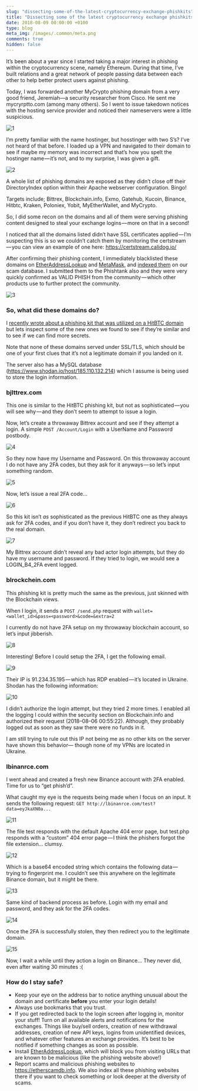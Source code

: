 ```yaml
---
slug: "dissecting-some-of-the-latest-cryptocurrency-exchange-phishkits"
title: "Dissecting some of the latest cryptocurrency exchange phishkits"
date: 2018-08-09 00:00:00 +0100
type: blog
meta_img: /images/.common/meta.png
comments: true
hidden: false
---
```


It’s been about a year since I started taking a major interest in phishing within the cryptocurrency scene, namely Ethereum. During that time, I’ve built relations and a great network of people passing data between each other to help better protect users against phishing.

Today, I was forwarded another MyCrypto phishing domain from a very good friend, Jeremiah—a security researcher from Cisco. He sent me mycryrptto.com (among many others). So I went to issue takedown notices with the hosting service provider and noticed their nameservers were a little suspicious.

![1](./images/dissecting-some-of-the-latest-cryptocurrency-exchange-phishkits/1.png)

I’m pretty familiar with the name hostinger, but hosstinger with two S’s? I’ve not heard of that before. I loaded up a VPN and navigated to their domain to see if maybe my memory was incorrect and that’s how you spelt the hostinger name — it’s not, and to my surprise, I was given a gift.

![2](./images/dissecting-some-of-the-latest-cryptocurrency-exchange-phishkits/2.png)

A whole list of phishing domains are exposed as they didn’t close off their DirectoryIndex option within their Apache webserver configuration. Bingo!

Targets include; Bittrex, Blockchain.info, Exmo, Gatehub, Kucoin, Binance, Hitbtc, Kraken, Poloniex, Yobit, MyEtherWallet, and MyCrypto.

So, I did some recon on the domains and all of them were serving phishing content designed to steal your exchange logins — more on that in a second!

I noticed that all the domains listed didn’t have SSL certificates applied — I’m suspecting this is so we couldn’t catch them by monitoring the certstream — you can view an example of one here: https://certstream.calidog.io/

After confirming their phishing content, I immediately blacklisted these domains on [EtherAddressLookup](https://github.com/409H/EtherAddressLookup#etheraddresslookup) and [MetaMask](https://metamask.io/), and [indexed them](https://github.com/MrLuit/EtherScamDB/commit/4717a1f2fb6289654b6370495e3e1306ff01ad2d) on our scam database. I submitted them to the Phishtank also and they were very quickly confirmed as VALID PHISH from the community — which other products use to further protect the community.

![3](./images/dissecting-some-of-the-latest-cryptocurrency-exchange-phishkits/3.png)

### So, what did these domains do?

I [recently wrote about a phishing kit that was utilized on a HitBTC domain](/dissecting-a-hitbtc-phishing-site) but lets inspect some of the new ones we found to see if they’re similar and to see if we can find more secrets.

Note that none of these domains served under SSL/TLS, which should be one of your first clues that it’s not a legitimate domain if you landed on it.

The server also has a MySQL database (https://www.shodan.io/host/185.110.132.214) which I assume is being used to store the login information.

### bjlttrex.com

This one is similar to the HitBTC phishing kit, but not as sophisticated — you will see why — and they don’t seem to attempt to issue a login.

Now, let’s create a throwaway Bittrex account and see if they attempt a login. A simple `POST /Account/Login` with a UserName and Password postbody.

![4](./images/dissecting-some-of-the-latest-cryptocurrency-exchange-phishkits/4.png)

So they now have my Username and Password. On this throwaway account I do not have any 2FA codes, but they ask for it anyways — so let’s input something random.

![5](./images/dissecting-some-of-the-latest-cryptocurrency-exchange-phishkits/5.png)

Now, let’s issue a real 2FA code…

![6](./images/dissecting-some-of-the-latest-cryptocurrency-exchange-phishkits/6.png)

So this kit isn’t *as* sophisticated as the previous HitBTC one as they always ask for 2FA codes, and if you don’t have it, they don’t redirect you back to the real domain.

![7](./images/dissecting-some-of-the-latest-cryptocurrency-exchange-phishkits/7.png)

My Bittrex account didn’t reveal any bad actor login attempts, but they do have my username and password. If they tried to login, we would see a LOGIN_B4_2FA event logged.

### blrockchein.com

This phishing kit is pretty much the same as the previous, just skinned with the Blockchain views.

When I login, it sends a `POST /send.php` request with `wallet=<wallet_id>&pass=<password>&code=&extra=2`

I currently do not have 2FA setup on my throwaway blockchain account, so let’s input jibberish.

![8](./images/dissecting-some-of-the-latest-cryptocurrency-exchange-phishkits/8.png)

Interesting! Before I could setup the 2FA, I get the following email.

![9](./images/dissecting-some-of-the-latest-cryptocurrency-exchange-phishkits/9.png)

Their IP is 91.234.35.195 — which has RDP enabled — it’s located in Ukraine. Shodan has the following information:

![10](./images/dissecting-some-of-the-latest-cryptocurrency-exchange-phishkits/10.png)

I didn’t authorize the login attempt, but they tried 2 more times. I enabled all the logging I could within the security section on Blockchain.info and authorized their request (2018–08–06 00:55:22). Although, they probably logged out as soon as they saw there were no funds in it.

I am still trying to rule out this IP not being me as no other kits on the server have shown this behavior— though none of my VPNs are located in Ukraine.

### lbinanrce.com

I went ahead and created a fresh new Binance account with 2FA enabled. Time for us to “get phish’d”.

What caught my eye is the requests being made when I focus on an input. It sends the following request: `GET http://lbinanrce.com/test?data=eyJkaXN0a...`

![11](./images/dissecting-some-of-the-latest-cryptocurrency-exchange-phishkits/11.png)

The file test responds with the default Apache 404 error page, but test.php responds with a “custom” 404 error page — I think the phishers forgot the file extension… clumsy.

![12](./images/dissecting-some-of-the-latest-cryptocurrency-exchange-phishkits/12.png)

Which is a base64 encoded string which contains the following data — trying to fingerprint me. I couldn’t see this anywhere on the legitimate Binance domain, but it might be there.

![13](./images/dissecting-some-of-the-latest-cryptocurrency-exchange-phishkits/13.png)

Same kind of backend process as before. Login with my email and password, and they ask for the 2FA codes.

![14](./images/dissecting-some-of-the-latest-cryptocurrency-exchange-phishkits/14.png)

Once the 2FA is successfully stolen, they then redirect you to the legitimate domain.

![15](./images/dissecting-some-of-the-latest-cryptocurrency-exchange-phishkits/15.png)

Now, I wait a while until they action a login on Binance… They never did, even after waiting 30 minutes :(

### How do I stay safe?

* Keep your eye on the address bar to notice anything unusual about the domain and certificate **before** you enter your login details!
* Always use bookmarks that you trust.
* If you get redirected back to the login screen after logging in, monitor your stuff!
Turn on all available alerts and notifications for the exchanges. Things like buy/sell orders, creation of new withdrawal addresses, creation of new API keys, logins from unidentified devices, and whatever other features an exchange provides. It’s best to be notified if something changes as soon as possible.
* Install [EtherAddressLookup](https://chrome.google.com/webstore/detail/etheraddresslookup/pdknmigbbbhmllnmgdfalmedcmcefdfn), which will block you from visiting URLs that are known to be malicious (like the phishing website above!)
* Report scams and malicious phishing websites to https://etherscamdb.info. We also index all these phishing websites there if you want to check something or look deeper at the diversity of scams.